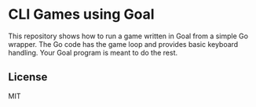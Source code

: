 # CLI Games using Goal

This repository shows how to run a game written in Goal from a simple Go wrapper. The Go code has the game loop and provides basic keyboard handling. Your Goal program is meant to do the rest.

## License

MIT
